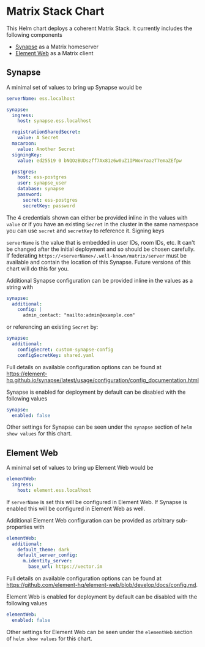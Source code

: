 <!--
Copyright 2024 New Vector Ltd

SPDX-License-Identifier: AGPL-3.0-only OR LicenseRef-Element-Commercial
-->

# Matrix Stack Chart

This Helm chart deploys a coherent Matrix Stack. It currently includes the following components
* [Synapse](https://github.com/element-hq/synapse) as a Matrix homeserver
* [Element Web](https://github.com/element-hq/element-web) as a Matrix client

## Synapse

A minimal set of values to bring up Synapse would be
```yaml
serverName: ess.localhost

synapse:
  ingress:
    host: synapse.ess.localhost

  registrationSharedSecret:
    value: A Secret
  macaroon:
    value: Another Secret
  signingKey:
    value: ed25519 0 bNQOzBUDszff7Ax81z6w0uZ1IPWoxYaazT7emaZEfpw

  postgres:
    host: ess-postgres
    user: synapse_user
    database: synapse
    password:
      secret: ess-postgres
      secretKey: password
```

The 4 credentials shown can either be provided inline in the values with `value` or if you
have an existing `Secret` in the cluster in the same namespace you can use `secret` and
`secretKey` to reference it. Signing keys 

`serverName` is the value that is embedded in user IDs, room IDs, etc. It can't be changed
after the initial deployment and so should be chosen carefully. If federating
`https://<serverName>/.well-known/matrix/server` must be available and contain the
location of this Synapse. Future versions of this chart will do this for you.

Additional Synapse configuration can be provided inline in the values as a string with
```yaml
synapse:
  additional:
    config: |
      admin_contact: "mailto:admin@example.com"
```
or referencing an existing `Secret` by:
```yaml
synapse:
  additional:
    configSecret: custom-synapse-config
    configSecretKey: shared.yaml
```
Full details on available configuration options can be found at
https://element-hq.github.io/synapse/latest/usage/configuration/config_documentation.html

Synapse is enabled for deployment by default can be disabled with the following values
```yaml
synapse:
  enabled: false
```

Other settings for Synapse can be seen under the `synapse` section of
`helm show values` for this chart.

## Element Web

A minimal set of values to bring up Element Web would be
```yaml
elementWeb:
  ingress:
    host: element.ess.localhost
```

If `serverName` is set this will be configured in Element Web. If Synapse is enabled
this will be configured in Element Web as well.

Additional Element Web configuration can be provided as arbitrary sub-properties with
```yaml
elementWeb:
  additional:
    default_theme: dark
    default_server_config:
      m.identity_server:
        base_url: https://vector.im
```
Full details on available configuration options can be found at
https://github.com/element-hq/element-web/blob/develop/docs/config.md.

Element Web is enabled for deployment by default can be disabled with the following values
```yaml
elementWeb:
  enabled: false
```

Other settings for Element Web can be seen under the `elementWeb` section of
`helm show values` for this chart.
